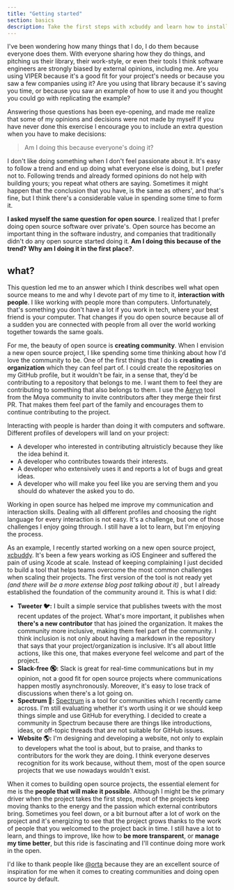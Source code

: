 ```yaml
---
title: "Getting started"
section: basics
description: Take the first steps with xcbuddy and learn how to install the tool and start using it.
---
```


I've been wondering how many things that I do, I do them because everyone does them. With everyone sharing how they do things, and pitching us their library, their work-style, or even their tools I think software engineers are strongly biased by external opinions, including me. Are you using VIPER because it's a good fit for your project's needs or because you saw a few companies using it? Are you using that library because it's saving you time, or because you saw an example of how to use it and you thought you could go with replicating the example?

Answering those questions has been eye-opening, and made me realize that some of my opinions and decisions were not made by myself If you have never done this exercise I encourage you to include an extra question when you have to make decisions:

> Am I doing this because everyone's doing it?

I don't like doing something when I don't feel passionate about it. It's easy to follow a trend and end up doing what everyone else is doing, but I prefer not to. Following trends and already formed opinions do not help with building yours; you repeat what others are saying. Sometimes it might happen that the conclusion that you have, is the same as others', and that's fine, but I think there's a considerable value in spending some time to form it.

**I asked myself the same question for open source**. I realized that I prefer doing open source software over private's. Open source has become an important thing in the software industry, and companies that traditionally didn't do any open source started doing it. **Am I doing this because of the trend?** **Why am I doing it in the first place?**.

## what?

This question led me to an answer which I think describes well what open source means to me and why I devote part of my time to it, **interaction with people**. I like working with people more than computers. Unfortunately, that's something you don't have a lot if you work in tech, where your best friend is your computer. That changes if you do open source because all of a sudden you are connected with people from all over the world working together towards the same goals.

For me, the beauty of open source is **creating community**. When I envision a new open source project, I like spending some time thinking about how I'd love the community to be. One of the first things that I do is **creating an organization** which they can feel part of. I could create the repositories on my GitHub profile, but it wouldn't be fair, in a sense that, they'd be contributing to a repository that belongs to me. I want them to feel they are contributing to something that also belongs to them. I use the [Aeryn](https://github.com/moya/aeryn) tool from the Moya community to invite contributors after they merge their first PR. That makes them feel part of the family and encourages them to continue contributing to the project.

Interacting with people is harder than doing it with computers and software. Different profiles of developers will land on your project:

* A developer who interested in contributing altruisticly because they like the idea behind it.
* A developer who contributes towards their interests.
* A developer who extensively uses it and reports a lot of bugs and great ideas.
* A developer who will make you feel like you are serving them and you should do whatever the asked you to do.

Working in open source has helped me improve my communication and interaction skills. Dealing with all different profiles and choosing the right language for every interaction is not easy. It's a challenge, but one of those challenges I enjoy going through. I still have a lot to learn, but I'm enjoying the process.

As an example, I recently started working on a new open source project, [xcbuddy](https://github.com/xcbuddy). It's been a few years working as iOS Engineer and suffered the pain of using Xcode at scale. Instead of keeping complaining I just decided to build a tool that helps teams overcome the most common challenges when scaling their projects. The first version of the tool is not ready yet _(and there will be a more extense blog post talking about it)_ , but I already established the foundation of the community around it. This is what I did:

* **Tweeter 🐦:** I built a simple service that publishes tweets with the most recent updates of the project. What's more important, it publishes when **there's a new contributor** that has joined the organization. It makes the community more inclusive, making them feel part of the community. I think inclusion is not only about having a markdown in the repository that says that your project/organization is inclusive. It's all about little actions, like this one, that makes everyone feel welcome and part of the project.
* **Slack-free 🔇:** Slack is great for real-time communications but in my opinion, not a good fit for open source projects where communications happen mostly asynchronously. Moreover, it's easy to lose track of discussions when there's a lot going on.
* **Spectrum 👥:** [Spectrum](https://spectrum.chat) is a tool for communities which I recently came across. I'm still evaluating whether it's worth using it or we should keep things simple and use GitHub for everything. I decided to create a community in Spectrum because there are things like introductions, ideas, or off-topic threads that are not suitable for GitHub issues.
* **Website 🌎:** I'm designing and developing a website, not only to explain to developers what the tool is about, but to praise, and thanks to contributors for the work they are doing. I think everyone deserves recognition for its work because, without them, most of the open source projects that we use nowadays wouldn't exist.

When it comes to building open source projects, the essential element for me is the **people that will make it possible**. Although I might be the primary driver when the project takes the first steps, most of the projects keep moving thanks to the energy and the passion which external contributors bring. Sometimes you feel down, or a bit burnout after a lot of work on the project and it's energizing to see that the project grows thanks to the work of people that you welcomed to the project back in time. I still have a lot to learn, and things to improve, like how to **be more transparent**, or **manage my time better**, but this ride is fascinating and I'll continue doing more work in the open.

I'd like to thank people like [@orta](https://twitter.com/orta) because they are an excellent source of inspiration for me when it comes to creating communities and doing open source by default.
